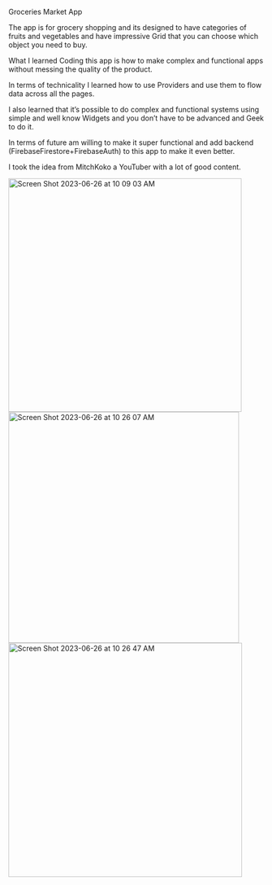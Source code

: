Groceries Market App


The app is for grocery shopping and its designed to have categories of fruits and vegetables and have impressive Grid that you can choose which object you need to buy.

What I learned Coding this app is how to make complex and functional apps without messing the quality of the product.

In terms of technicality I learned how to use Providers and use them to flow data across all the pages.

I also learned that it’s possible to do complex and functional systems using simple and well know Widgets and you don’t have to be advanced and Geek to do it.

In terms of future am willing to make it super functional and add backend (FirebaseFirestore+FirebaseAuth) to this app to make it even better.

I took the idea from MitchKoko a YouTuber with a lot of good content.


<img width="459" alt="Screen Shot 2023-06-26 at 10 09 03 AM" src="https://github.com/Max-Andal/GroceriesApp/assets/34958962/c44589b3-f7a0-42a5-babf-99bdc32a55f7">

<img width="454" alt="Screen Shot 2023-06-26 at 10 26 07 AM" src="https://github.com/Max-Andal/GroceriesApp/assets/34958962/fd229ec0-38f6-47e3-a8c5-0fc4ab8ff6ab">

<img width="460" alt="Screen Shot 2023-06-26 at 10 26 47 AM" src="https://github.com/Max-Andal/GroceriesApp/assets/34958962/6b835920-cc3a-4c02-a464-ca8ce96c6ffb">
